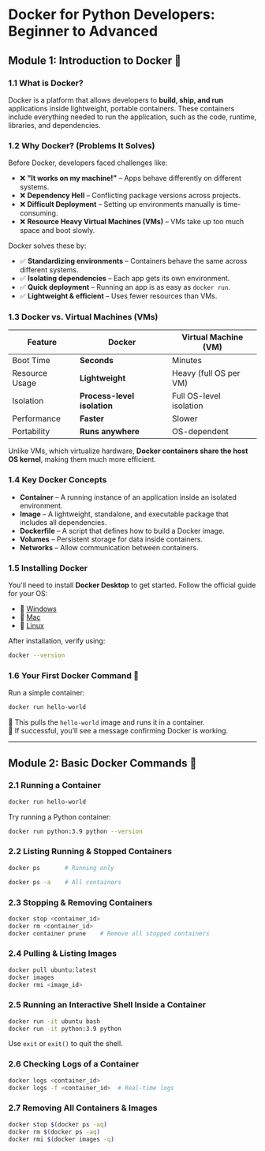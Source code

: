 # Docker for Python Developers: Beginner to Advanced

## Module 1: Introduction to Docker 🚀

### 1.1 What is Docker?
Docker is a platform that allows developers to **build, ship, and run** applications inside lightweight, portable containers. These containers include everything needed to run the application, such as the code, runtime, libraries, and dependencies.  

### 1.2 Why Docker? (Problems It Solves)
Before Docker, developers faced challenges like:
- ❌ **"It works on my machine!"** – Apps behave differently on different systems.
- ❌ **Dependency Hell** – Conflicting package versions across projects.
- ❌ **Difficult Deployment** – Setting up environments manually is time-consuming.
- ❌ **Resource Heavy Virtual Machines (VMs)** – VMs take up too much space and boot slowly.

Docker solves these by:
- ✅ **Standardizing environments** – Containers behave the same across different systems.
- ✅ **Isolating dependencies** – Each app gets its own environment.
- ✅ **Quick deployment** – Running an app is as easy as `docker run`.
- ✅ **Lightweight & efficient** – Uses fewer resources than VMs.

### 1.3 Docker vs. Virtual Machines (VMs)
| Feature | Docker | Virtual Machine (VM) |
|---------|--------|---------------------|
| Boot Time | **Seconds** | Minutes |
| Resource Usage | **Lightweight** | Heavy (full OS per VM) |
| Isolation | **Process-level isolation** | Full OS-level isolation |
| Performance | **Faster** | Slower |
| Portability | **Runs anywhere** | OS-dependent |

Unlike VMs, which virtualize hardware, **Docker containers share the host OS kernel**, making them much more efficient.

### 1.4 Key Docker Concepts
- **Container** – A running instance of an application inside an isolated environment.  
- **Image** – A lightweight, standalone, and executable package that includes all dependencies.  
- **Dockerfile** – A script that defines how to build a Docker image.  
- **Volumes** – Persistent storage for data inside containers.  
- **Networks** – Allow communication between containers.

### 1.5 Installing Docker
You'll need to install **Docker Desktop** to get started. Follow the official guide for your OS:
- 🔹 [Windows](https://docs.docker.com/desktop/install/windows-install/)
- 🔹 [Mac](https://docs.docker.com/desktop/install/mac-install/)
- 🔹 [Linux](https://docs.docker.com/engine/install/)

After installation, verify using:
```bash
docker --version
```

### 1.6 Your First Docker Command 🚀
Run a simple container:
```bash
docker run hello-world
```
🔹 This pulls the `hello-world` image and runs it in a container.  
🔹 If successful, you’ll see a message confirming Docker is working.

---

## Module 2: Basic Docker Commands 🚀

### 2.1 Running a Container
```bash
docker run hello-world
```
Try running a Python container:
```bash
docker run python:3.9 python --version
```

### 2.2 Listing Running & Stopped Containers
```bash
docker ps       # Running only

docker ps -a    # All containers
```

### 2.3 Stopping & Removing Containers
```bash
docker stop <container_id>
docker rm <container_id>
docker container prune    # Remove all stopped containers
```

### 2.4 Pulling & Listing Images
```bash
docker pull ubuntu:latest
docker images
docker rmi <image_id>
```

### 2.5 Running an Interactive Shell Inside a Container
```bash
docker run -it ubuntu bash
docker run -it python:3.9 python
```
Use `exit` or `exit()` to quit the shell.

### 2.6 Checking Logs of a Container
```bash
docker logs <container_id>
docker logs -f <container_id>  # Real-time logs
```

### 2.7 Removing All Containers & Images
```bash
docker stop $(docker ps -aq)
docker rm $(docker ps -aq)
docker rmi $(docker images -q)
```
